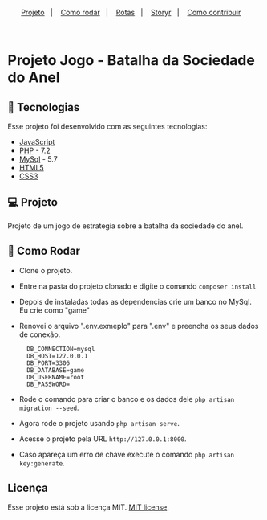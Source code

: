 <p align="center">
  <a href="#-projeto">Projeto</a>&nbsp;&nbsp;&nbsp;|&nbsp;&nbsp;&nbsp; 
  <a href="#-como-rodar">Como rodar</a>&nbsp;&nbsp;&nbsp;|&nbsp;&nbsp;&nbsp;
<a href="#-rotas">Rotas</a>&nbsp;&nbsp;&nbsp;|&nbsp;&nbsp;&nbsp;
  <a href="#-story">Storyr</a>&nbsp;&nbsp;&nbsp;|&nbsp;&nbsp;&nbsp;
  <a href="#-como-contribuir">Como contribuir</a>&nbsp;&nbsp;&nbsp;
  </p>
<br>

# Projeto Jogo - Batalha da Sociedade do Anel

## 🚀 Tecnologias

Esse projeto foi desenvolvido com as seguintes tecnologias:

- [JavaScript](https://developer.mozilla.org/pt-BR/docs/Web/JavaScript)
- [PHP](https://www.php.net/) - 7.2
- [MySql](https://www.mysql.com/) - 5.7
- [HTML5](https://developer.mozilla.org/pt-BR/docs/Web/HTML)
- [CSS3](https://developer.mozilla.org/pt-BR/docs/Web/CSS)

## 💻 Projeto

Projeto de um jogo de estrategia sobre a batalha da sociedade do anel.

## 🚀 Como Rodar

- Clone o projeto.
- Entre na pasta do projeto clonado e digite o comando `composer install`
- Depois de instaladas todas as dependencias crie um banco no MySql. Eu crie como "game"
- Renovei o arquivo ".env.exmeplo" para ".env" e preencha os seus dados de conexão.

        DB_CONNECTION=mysql
        DB_HOST=127.0.0.1
        DB_PORT=3306
        DB_DATABASE=game
        DB_USERNAME=root
        DB_PASSWORD=

- Rode o comando para criar o banco e os dados dele `php artisan migration --seed`.
- Agora rode o projeto usando `php artisan serve`. 
- Acesse o projeto pela URL `http://127.0.0.1:8000`.
- Caso apareça um erro de chave execute o comando `php artisan key:generate`.


## Licença

Esse projeto está sob a licença MIT. [MIT license](https://opensource.org/licenses/MIT).
